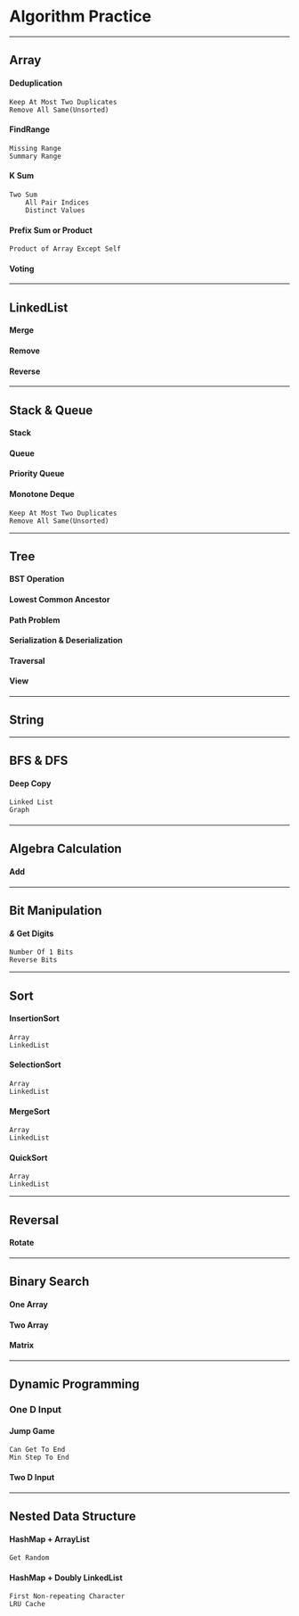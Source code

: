# Algorithm Practice
----
## Array
#### Deduplication 
    Keep At Most Two Duplicates
    Remove All Same(Unsorted)

#### FindRange
    Missing Range
    Summary Range
    
#### K Sum
    Two Sum
        All Pair Indices
        Distinct Values
#### Prefix Sum or Product
    Product of Array Except Self
   
#### Voting
***

## LinkedList
#### Merge
#### Remove
#### Reverse
***

## Stack & Queue
#### Stack
#### Queue
#### Priority Queue
#### Monotone Deque
    Keep At Most Two Duplicates
    Remove All Same(Unsorted)
***

## Tree
#### BST Operation
#### Lowest Common Ancestor
#### Path Problem
#### Serialization & Deserialization
#### Traversal
#### View
***

## String
***

## BFS & DFS
#### Deep Copy
    Linked List
    Graph
#### 
***

## Algebra Calculation
#### Add
***

## Bit Manipulation
#### *&* Get Digits
    Number Of 1 Bits
    Reverse Bits
***

## Sort
#### InsertionSort
    Array
    LinkedList
#### SelectionSort
    Array
    LinkedList
#### MergeSort
    Array
    LinkedList
#### QuickSort
    Array
    LinkedList
***

## Reversal
#### Rotate

***

## Binary Search
#### One Array
#### Two Array
#### Matrix
***

## Dynamic Programming
### One D Input
#### Jump Game  
    Can Get To End
    Min Step To End
#### Two D Input
***

## Nested Data Structure
#### HashMap + ArrayList
    Get Random
#### HashMap + Doubly LinkedList
    First Non-repeating Character
    LRU Cache



